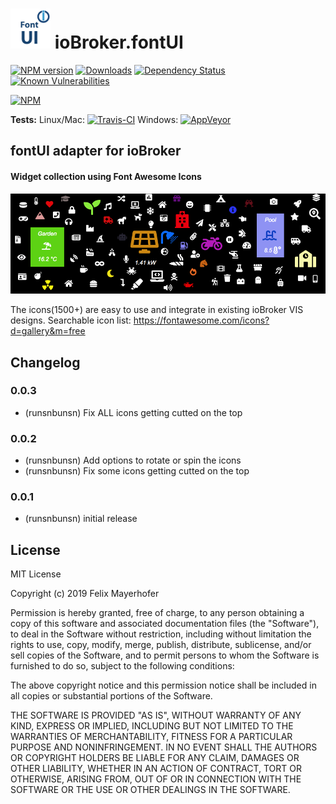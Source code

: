 <h1>
	<img src="admin/fontui.png" width="64"/>
	ioBroker.fontUI
</h1>

[![NPM version](http://img.shields.io/npm/v/iobroker.fontui.svg)](https://www.npmjs.com/package/iobroker.fontui)
[![Downloads](https://img.shields.io/npm/dm/iobroker.fontui.svg)](https://www.npmjs.com/package/iobroker.fontui)
[![Dependency Status](https://img.shields.io/david/runsnbunsn/iobroker.fontui.svg)](https://david-dm.org/runsnbunsn/iobroker.fontui)
[![Known Vulnerabilities](https://snyk.io/test/github/runsnbunsn/ioBroker.fontui/badge.svg)](https://snyk.io/test/github/runsnbunsn/ioBroker.fontui)

[![NPM](https://nodei.co/npm/iobroker.fontui.png?downloads=true)](https://nodei.co/npm/iobroker.fontui/)

**Tests:** Linux/Mac: [![Travis-CI](http://img.shields.io/travis/runsnbunsn/ioBroker.fontui/master.svg)](https://travis-ci.org/runsnbunsn/ioBroker.fontui)
Windows: [![AppVeyor](https://ci.appveyor.com/api/projects/status/github/runsnbunsn/ioBroker.fontui?branch=master&svg=true)](https://ci.appveyor.com/project/runsnbunsn/ioBroker-fontui/)

## fontUI adapter for ioBroker


#### Widget collection using Font Awesome Icons
![Example](img/icon_example.png)

The icons(1500+) are easy to use and integrate in existing ioBroker VIS designs.
Searchable icon list: https://fontawesome.com/icons?d=gallery&m=free

## Changelog

### 0.0.3

* (runsnbunsn) Fix ALL icons getting cutted on the top

### 0.0.2
* (runsnbunsn) Add options to rotate or spin the icons
* (runsnbunsn) Fix some icons getting cutted on the top

### 0.0.1
* (runsnbunsn) initial release

## License
MIT License

Copyright (c) 2019 Felix Mayerhofer

Permission is hereby granted, free of charge, to any person obtaining a copy
of this software and associated documentation files (the "Software"), to deal
in the Software without restriction, including without limitation the rights
to use, copy, modify, merge, publish, distribute, sublicense, and/or sell
copies of the Software, and to permit persons to whom the Software is
furnished to do so, subject to the following conditions:

The above copyright notice and this permission notice shall be included in all
copies or substantial portions of the Software.

THE SOFTWARE IS PROVIDED "AS IS", WITHOUT WARRANTY OF ANY KIND, EXPRESS OR
IMPLIED, INCLUDING BUT NOT LIMITED TO THE WARRANTIES OF MERCHANTABILITY,
FITNESS FOR A PARTICULAR PURPOSE AND NONINFRINGEMENT. IN NO EVENT SHALL THE
AUTHORS OR COPYRIGHT HOLDERS BE LIABLE FOR ANY CLAIM, DAMAGES OR OTHER
LIABILITY, WHETHER IN AN ACTION OF CONTRACT, TORT OR OTHERWISE, ARISING FROM,
OUT OF OR IN CONNECTION WITH THE SOFTWARE OR THE USE OR OTHER DEALINGS IN THE
SOFTWARE.